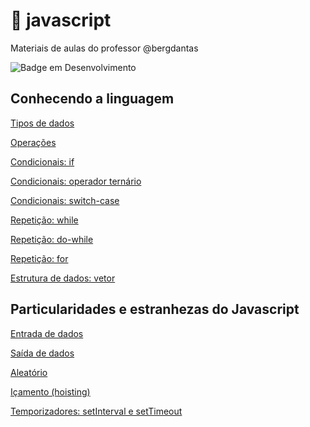 # :octopus: javascript
Materiais de aulas do professor @bergdantas

![Badge em Desenvolvimento](http://img.shields.io/static/v1?label=STATUS&message=EM%20DESENVOLVIMENTO&color=GREEN&style=for-the-badge)

## Conhecendo a linguagem

[Tipos de dados](https://github.com/bergdantas/javascript/tree/main/tiposDeDados)

[Operações](https://github.com/bergdantas/javascript/tree/main/operacoes)

[Condicionais: if](https://github.com/bergdantas/javascript/tree/main/if)

[Condicionais: operador ternário](https://github.com/bergdantas/javascript/tree/main/ternario)

[Condicionais: switch-case](https://github.com/bergdantas/javascript/tree/main/switch) 

[Repetição: while](https://github.com/bergdantas/javascript/tree/main/while)

[Repetição: do-while](https://github.com/bergdantas/javascript/tree/main/do) 

[Repetição: for](https://github.com/bergdantas/javascript/tree/main/for) 

[Estrutura de dados: vetor](https://github.com/bergdantas/javascript/tree/main/vetor)

## Particularidades e estranhezas do Javascript
[Entrada de dados](https://github.com/bergdantas/javascript/tree/main/particularidades/entrada)

[Saída de dados](https://github.com/bergdantas/javascript/tree/main/particularidades/saida)

[Aleatório](https://github.com/bergdantas/javascript/tree/main/particularidades/random)

[Içamento (hoisting)](https://github.com/bergdantas/javascript/tree/main/particularidades/hoisting) 

[Temporizadores: setInterval e setTimeout](https://github.com/bergdantas/javascript/tree/main/particularidades/temporizadores)

<!--[tema](url) :construction:-->
<!--[tema](url) :construction:-->
<!--[tema](url) :construction:-->
